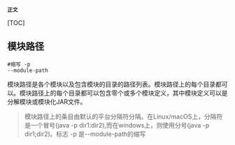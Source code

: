 **`正文`**

[TOC]


## 模块路径
```shell
#缩写 -p
--module-path  
```

模块路径是各个模块以及包含模块的目录的路径列表。模块路径上的每个目录都可以。模块路径上的每个目录都可以包含零个或多个模块定义，其中模块定义可以是分解模块或模块化JAR文件。
>模块路径上的条目由默认的平台分隔符分隔。在Linux/macOS上，分隔符是一个冒号(java -p dir1:dir2),而在windows上，则使用分号(java -p dir1;dir2)。标志 -p 是--module-path的缩写